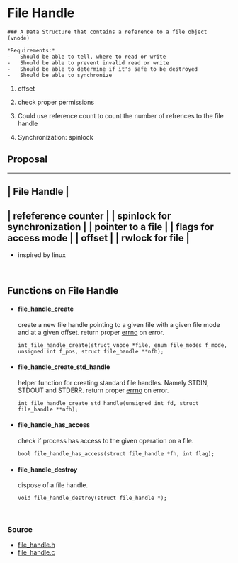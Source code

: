 # File Handle

    ### A Data Structure that contains a reference to a file object (vnode)

    *Requirements:*
    -   Should be able to tell, where to read or write
    -   Should be able to prevent invalid read or write
    -   Should be able to determine if it's safe to be destroyed
    -   Should be able to synchronize


1. offset

2. check proper permissions

3. Could use reference count to count the number of refrences to the file handle

4. Synchronization: spinlock



## Proposal

-------------------------------------
| File Handle                       |
-------------------------------------
|   refeference counter             |
|   spinlock for synchronization    |
|   pointer to a file               |
|   flags for access mode           |
|   offset                          |
|   rwlock for file                 |
-------------------------------------

* inspired by linux


<br/>



## Functions on File Handle


-   #### file_handle_create
    create a new file handle pointing to a given file with a given file mode and at a given offset.
    return proper [errno][1] on error.

    `int file_handle_create(struct vnode *file, enum file_modes f_mode, unsigned int f_pos, struct file_handle **nfh);`


-   #### file_handle_create_std_handle
    helper function for creating standard file handles. Namely STDIN, STDOUT and STDERR.
    return proper [errno][1] on error.

    `int file_handle_create_std_handle(unsigned int fd, struct file_handle **nfh);`


-   #### file_handle_has_access
    check if process has access to the given operation on a file.

    `bool file_handle_has_access(struct file_handle *fh, int flag);`


-   #### file_handle_destroy
    dispose of a file handle.

    `void file_handle_destroy(struct file_handle *);`



<br/>



### Source

-   [file_handle.h][2]
-   [file_handle.c][3]


[1]:../kern/include/kern/errno.h
[2]:../kern/include/file_handle.h
[3]:../kern/proc/file_handle.c